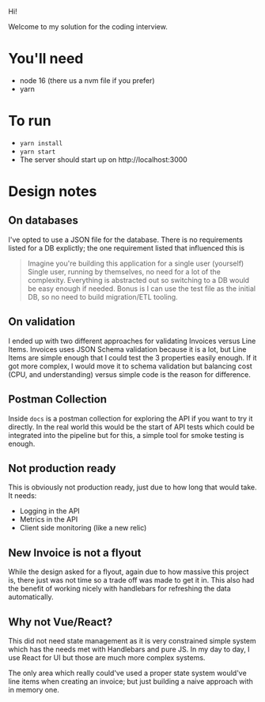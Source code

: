 Hi!

Welcome to my solution for the coding interview. 

# You'll need

- node 16 (there us a nvm file if you prefer)
- yarn

# To run 

- `yarn install`
- `yarn start`
- The server should start up on http://localhost:3000

# Design notes

## On databases

I've opted to use a JSON file for the database. There is no requirements listed for a DB explictly; the one requirement listed that influenced this is
> Imagine you're building this application for a single user (yourself)
Single user, running by themselves, no need for a lot of the complexity. Everything is abstracted out so switching to a DB would be easy enough if needed.
Bonus is I can use the test file as the initial DB, so no need to build migration/ETL tooling.

## On validation

I ended up with two different approaches for validating Invoices versus Line Items. Invoices uses JSON Schema validation because it is a lot, but Line Items are simple enough that I could test the 3 properties easily enough. If it got more complex, I would move it to schema validation but balancing cost (CPU, and understanding) versus simple code is the reason for difference.

## Postman Collection

Inside `docs` is a postman collection for exploring the API if you want to try it directly. In the real world this would be the start of API tests which could be integrated into the pipeline but for this, a simple tool for smoke testing is enough.

## Not production ready

This is obviously not production ready, just due to how long that would take. It needs:
- Logging in the API
- Metrics in the API
- Client side monitoring (like a new relic)

## New Invoice is not a flyout

While the design asked for a flyout, again due to how massive this project is, there just was not time so a trade off was made to get it in. This also had the benefit of working nicely with handlebars for refreshing the data automatically.

## Why not Vue/React?

This did not need state management as it is very constrained simple system which has the needs met with Handlebars and pure JS. In my day to day, I use React for UI but those are much more complex systems. 

The only area which really could've used a proper state system would've line items when creating an invoice; but just building a naive approach with in memory one.